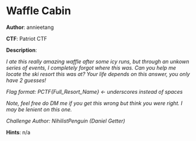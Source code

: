 # Waffle Cabin

**Author**: annieetang

**CTF**: Patriot CTF

**Description**:

*I ate this really amazing waffle after some icy runs, but through an unkown series of events, I completely forgot where this was. Can you help me locate the ski resort this was at? Your life depends on this answer, you only have 2 guesses!*

*Flag format: PCTF{Full_Resort_Name} <- underscores instead of spaces*

*Note, feel free do DM me if you get this wrong but think you were right. I may be lenient on this one.*

*Challenge Author: NihilistPenguin (Daniel Getter)*

**Hints**: n/a
